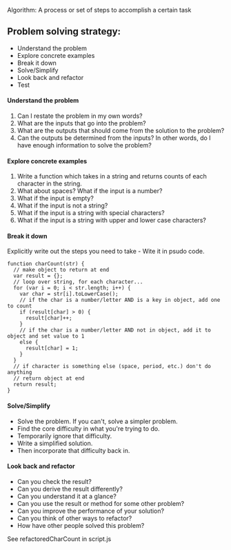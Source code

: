 Algorithm: A process or set of steps to accomplish a certain task

<h2>Problem solving strategy:</h2>

- Understand the problem
- Explore concrete examples
- Break it down
- Solve/Simplify
- Look back and refactor
- Test

<h4>Understand the problem</h4>

1. Can I restate the problem in my own words?
2. What are the inputs that go into the problem?
3. What are the outputs that should come from the solution to the problem?
4. Can the outputs be determined from the inputs? In other words, do I have enough information to solve the problem?

<h4>Explore concrete examples</h4>

1. Write a function which takes in a string and returns counts of each character in the string.
2. What about spaces? What if the input is a number?
3. What if the input is empty?
4. What if the input is not a string?
5. What if the input is a string with special characters?
6. What if the input is a string with upper and lower case characters?

<h4>Break it down</h4>

Explicitly write out the steps you need to take - Wite it in psudo code.

```
function charCount(str) {
  // make object to return at end
  var result = {};
  // loop over string, for each character...
  for (var i = 0; i < str.length; i++) {
    var char = str[i].toLowerCase();
    // if the char is a number/letter AND is a key in object, add one to count
    if (result[char] > 0) {
      result[char]++;
    }
    // if the char is a number/letter AND not in object, add it to object and set value to 1
    else {
      result[char] = 1;
    }
  }
  // if character is something else (space, period, etc.) don't do anything
  // return object at end
  return result;
}
```

<h4>Solve/Simplify</h4>

- Solve the problem. If you can't, solve a simpler problem.
- Find the core difficulty in what you're trying to do.
- Temporarily ignore that difficulty.
- Write a simplified solution.
- Then incorporate that difficulty back in.

<h4>Look back and refactor</h4>

- Can you check the result?
- Can you derive the result differently?
- Can you understand it at a glance?
- Can you use the result or method for some other problem?
- Can you improve the performance of your solution?
- Can you think of other ways to refactor?
- How have other people solved this problem?

See refactoredCharCount in script.js
